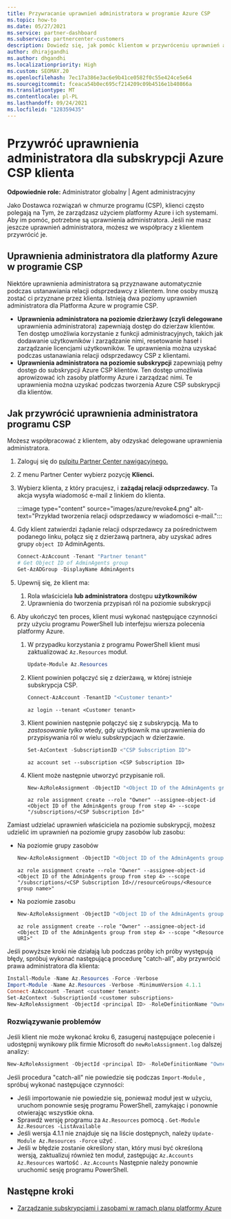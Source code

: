 ```yaml
---
title: Przywracanie uprawnień administratora w programie Azure CSP
ms.topic: how-to
ms.date: 05/27/2021
ms.service: partner-dashboard
ms.subservice: partnercenter-customers
description: Dowiedz się, jak pomóc klientom w przywróceniu uprawnień administratora partnera, dzięki czemu partner może pomóc w zarządzaniu subskrypcjami usługi Azure Dostawca rozwiązań w chmurze (CSP) klienta.
author: dhirajgandhi
ms.author: dhgandhi
ms.localizationpriority: High
ms.custom: SEOMAY.20
ms.openlocfilehash: 7ec17a386e3ac6e9b41ce0582f0c55e424ce5e64
ms.sourcegitcommit: fceaca54b0ec695cf214209c09b4516e1b40866a
ms.translationtype: MT
ms.contentlocale: pl-PL
ms.lasthandoff: 09/24/2021
ms.locfileid: "128359435"
---
```

# <a name="reinstate-admin-privileges-for-a-customers-azure-csp-subscriptions"></a>Przywróć uprawnienia administratora dla subskrypcji Azure CSP klienta  

**Odpowiednie role:** Administrator globalny | Agent administracyjny

Jako Dostawca rozwiązań w chmurze programu (CSP), klienci często polegają na Tym, że zarządzasz użyciem platformy Azure i ich systemami. Aby im pomóc, potrzebne są uprawnienia administratora. Jeśli nie masz jeszcze uprawnień administratora, możesz we współpracy z klientem przywrócić je.

## <a name="admin-privileges-for-azure-in-the-csp-program"></a>Uprawnienia administratora dla platformy Azure w programie CSP

Niektóre uprawnienia administratora są przyznawane automatycznie podczas ustanawiania relacji odsprzedawcy z klientem. Inne osoby muszą zostać ci przyznane przez klienta. Istnieją dwa poziomy uprawnień administratora dla Platforma Azure w programie CSP.

- **Uprawnienia administratora na poziomie dzierżawy (czyli delegowane** uprawnienia administratora) zapewniają dostęp do dzierżaw klientów. Ten dostęp umożliwia korzystanie z funkcji administracyjnych, takich jak dodawanie użytkowników i zarządzanie nimi, resetowanie haseł i zarządzanie licencjami użytkowników. Te uprawnienia można uzyskać podczas ustanawiania relacji odsprzedawcy CSP z klientami.
- **Uprawnienia administratora na poziomie subskrypcji** zapewniają pełny dostęp do subskrypcji Azure CSP klientów. Ten dostęp umożliwia aprowizować ich zasoby platformy Azure i zarządzać nimi. Te uprawnienia można uzyskać podczas tworzenia Azure CSP subskrypcji dla klientów.

## <a name="how-to-reinstate-your-csp-admin-privileges"></a>Jak przywrócić uprawnienia administratora programu CSP

Możesz współpracować z klientem, aby odzyskać delegowane uprawnienia administratora.

1. Zaloguj się do [pulpitu Partner Center nawigacyjnego.](https://partner.microsoft.com/dashboard)

2. Z menu Partner Center wybierz pozycję **Klienci.**

3. Wybierz klienta, z który pracujesz, i **zażądaj relacji odsprzedawcy.** Ta akcja wysyła wiadomość e-mail z linkiem do klienta.

   :::image type="content" source="images/azure/revoke4.png" alt-text="Przykład tworzenia relacji odsprzedawcy w wiadomości e-mail.":::

4. Gdy klient zatwierdzi żądanie relacji odsprzedawcy za pośrednictwem podanego linku, połącz się z dzierżawą partnera, aby uzyskać adres grupy `object ID` AdminAgents.
  
   ```powershell
   Connect-AzAccount -Tenant "Partner tenant"
   # Get Object ID of AdminAgents group
   Get-AzADGroup -DisplayName AdminAgents
   ```

5. Upewnij się, że klient ma:

   1. Rola właściciela **lub administratora** dostępu **użytkowników** 
   2. Uprawnienia do tworzenia przypisań ról na poziomie subskrypcji

6. Aby ukończyć ten proces, klient musi wykonać następujące czynności przy użyciu programu PowerShell lub interfejsu wiersza polecenia platformy Azure. 

   1. W przypadku korzystania z programu PowerShell klient musi zaktualizować `Az.Resources` moduł.

       ```powershell
       Update-Module Az.Resources
       ```

   2. Klient powinien połączyć się z dzierżawą, w której istnieje subskrypcja CSP.

      ```powershell
      Connect-AzAccount -TenantID "<Customer tenant>"
      ```

      ```azurecli
      az login --tenant <Customer tenant>
      ```

   3. Klient powinien następnie połączyć się z subskrypcją. Ma to *zastosowanie tylko* wtedy, gdy użytkownik ma uprawnienia do przypisywania ról w wielu subskrypcjach w dzierżawie.

      ```powershell
      Set-AzContext -SubscriptionID <"CSP Subscription ID">
      ```

      ```azurecli
      az account set --subscription <CSP Subscription ID>
      ```

   4. Klient może następnie utworzyć przypisanie roli.

      ```powershell
      New-AzRoleAssignment -ObjectID "<Object ID of the AdminAgents group from step 4>" -RoleDefinitionName "Owner" -Scope "/subscriptions/'<CSP subscription ID>'"
      ```

      ```azurecli
      az role assignment create --role "Owner" --assignee-object-id <Object ID of the AdminAgents group from step 4> --scope "/subscriptions/<CSP Subscription Id>"
      ```

Zamiast udzielać uprawnień właściciela na poziomie subskrypcji, możesz udzielić im uprawnień na poziomie grupy zasobów lub zasobu: 

- Na poziomie grupy zasobów

   ```powershell
   New-AzRoleAssignment -ObjectID "<Object ID of the AdminAgents group from step 4>" -RoleDefinitionName Owner -Scope "/subscriptions/'SubscriptionID of CSP subscription'/resourceGroups/'Resource group name'"
   ```

   ```azurecli
   az role assignment create --role "Owner" --assignee-object-id <Object ID of the AdminAgents group from step 4> --scope "/subscriptions/<CSP Subscription Id>//resourceGroups/<Resource group name>"
   ```

- Na poziomie zasobu

   ```powershell
   New-AzRoleAssignment -ObjectID "<Object ID of the AdminAgents group from step 4>" -RoleDefinitionName Owner -Scope "<Resource URI>"
   ```

   ```azurecli
   az role assignment create --role "Owner" --assignee-object-id <Object ID of the AdminAgents group from step 4> --scope "<Resource URI>"
   ```

Jeśli powyższe kroki nie działają lub podczas próby ich próby występują błędy, spróbuj wykonać następującą procedurę "catch-all", aby przywrócić prawa administratora dla klienta:

```powershell
Install-Module -Name Az.Resources -Force -Verbose
Import-Module -Name Az.Resources -Verbose -MinimumVersion 4.1.1
Connect-AzAccount -Tenant <customer tenant>
Set-AzContext -SubscriptionId <customer subscriptions>
New-AzRoleAssignment -ObjectId <principal ID> -RoleDefinitionName "Owner" -Scope "/subscriptions/<customer subscription>" -ObjectType "ForeignGroup"
```
### <a name="troubleshooting"></a>Rozwiązywanie problemów
Jeśli klient nie może wykonać kroku 6, zasugeruj następujące polecenie i udostępnij wynikowy plik firmie Microsoft do `newRoleAssignment.log` dalszej analizy:

```powershell
New-AzRoleAssignment -ObjectId <principal ID> -RoleDefinitionName "Owner" -Scope "/subscriptions/<customer subscription>" -ObjectType "ForeignGroup" -Debug > newRoleAssignment.log
```

Jeśli procedura "catch-all" nie powiedzie się podczas `Import-Module` , spróbuj wykonać następujące czynności:
- Jeśli importowanie nie powiedzie się, ponieważ moduł jest w użyciu, uruchom ponownie sesję programu PowerShell, zamykając i ponownie otwierając wszystkie okna.
- Sprawdź wersję programu za `Az.Resources` pomocą . `Get-Module Az.Resources -ListAvailable`
- Jeśli wersja 4.1.1 nie znajduje się na liście dostępnych, należy `Update-Module Az.Resources -Force` użyć .
- Jeśli w błędzie zostanie określony stan, który musi być określoną wersją, zaktualizuj również ten moduł, zastępując `Az.Accounts` `Az.Resources` wartość . `Az.Accounts` Następnie należy ponownie uruchomić sesję programu PowerShell.


## <a name="next-steps"></a>Następne kroki

- [Zarządzanie subskrypcjami i zasobami w ramach planu platformy Azure](azure-plan-manage.md)

